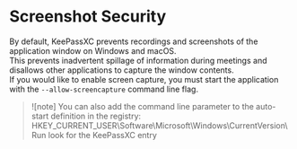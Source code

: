 # Screenshot Security

By default, KeePassXC prevents recordings and screenshots of the application window on Windows and macOS.  
This prevents inadvertent spillage of information during meetings and disallows other applications to capture the window contents.  
If you would like to enable screen capture, you must start the application with the `--allow-screencapture` command line flag.

> ![note]
> You can also add the command line parameter to the auto-start definition in the registry: HKEY_CURRENT_USER\Software\Microsoft\Windows\CurrentVersion\Run look for the KeePassXC entry
